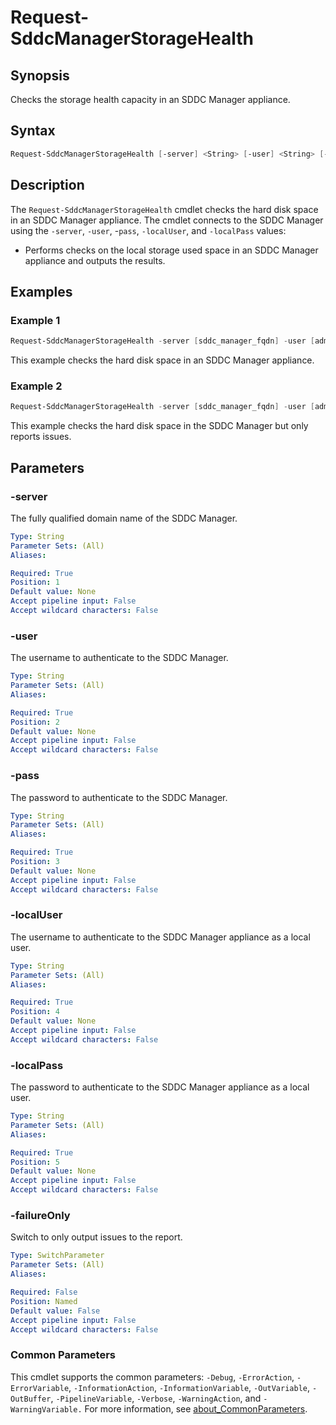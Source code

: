 # Request-SddcManagerStorageHealth

## Synopsis

Checks the storage health capacity in an SDDC Manager appliance.

## Syntax

```powershell
Request-SddcManagerStorageHealth [-server] <String> [-user] <String> [-pass] <String> [-localUser] <String> [-localPass] <String> [-failureOnly] [<CommonParameters>]
```

## Description

The `Request-SddcManagerStorageHealth` cmdlet checks the hard disk space in an SDDC Manager appliance.
The cmdlet connects to the SDDC Manager using the `-server`, `-user`, -`pass`, `-localUser`, and `-localPass` values:

- Performs checks on the local storage used space in an SDDC Manager appliance and outputs the results.

## Examples

### Example 1

```powershell
Request-SddcManagerStorageHealth -server [sddc_manager_fqdn] -user [admin_username] -pass [admin_password] -localUser [local_username] -localPass [local_password]
```

This example checks the hard disk space in an SDDC Manager appliance.

### Example 2

```powershell
Request-SddcManagerStorageHealth -server [sddc_manager_fqdn] -user [admin_username] -pass [admin_password] -localUser [local_username] -localPass [local_password] -failureOnly
```

This example checks the hard disk space in the SDDC Manager but only reports issues.

## Parameters

### -server

The fully qualified domain name of the SDDC Manager.

```yaml
Type: String
Parameter Sets: (All)
Aliases:

Required: True
Position: 1
Default value: None
Accept pipeline input: False
Accept wildcard characters: False
```

### -user

The username to authenticate to the SDDC Manager.

```yaml
Type: String
Parameter Sets: (All)
Aliases:

Required: True
Position: 2
Default value: None
Accept pipeline input: False
Accept wildcard characters: False
```

### -pass

The password to authenticate to the SDDC Manager.

```yaml
Type: String
Parameter Sets: (All)
Aliases:

Required: True
Position: 3
Default value: None
Accept pipeline input: False
Accept wildcard characters: False
```

### -localUser

The username to authenticate to the SDDC Manager appliance as a local user.

```yaml
Type: String
Parameter Sets: (All)
Aliases:

Required: True
Position: 4
Default value: None
Accept pipeline input: False
Accept wildcard characters: False
```

### -localPass

The password to authenticate to the SDDC Manager appliance as a local user.

```yaml
Type: String
Parameter Sets: (All)
Aliases:

Required: True
Position: 5
Default value: None
Accept pipeline input: False
Accept wildcard characters: False
```

### -failureOnly

Switch to only output issues to the report.

```yaml
Type: SwitchParameter
Parameter Sets: (All)
Aliases:

Required: False
Position: Named
Default value: False
Accept pipeline input: False
Accept wildcard characters: False
```

### Common Parameters

This cmdlet supports the common parameters: `-Debug`, `-ErrorAction`, `-ErrorVariable`, `-InformationAction`, `-InformationVariable`, `-OutVariable`, `-OutBuffer`, `-PipelineVariable`, `-Verbose`, `-WarningAction`, and `-WarningVariable.` For more information, see [about_CommonParameters](http://go.microsoft.com/fwlink/?LinkID=113216).
